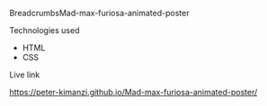 BreadcrumbsMad-max-furiosa-animated-poster

Technologies used

* HTML
* CSS

Live link

https://peter-kimanzi.github.io/Mad-max-furiosa-animated-poster/

